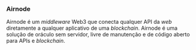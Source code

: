 ### Airnode

Airnode é um _middleware_ Web3 que conecta qualquer API da _web_ diretamente a qualquer aplicativo de uma _blockchain_. Airnode é uma solução de oráculo sem servidor, livre de manutenção e de código aberto para APIs e _blockchain_.
